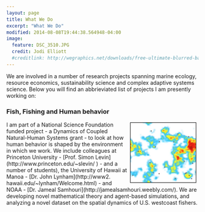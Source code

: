 ```yaml
---
layout: page
title: What We Do
excerpt: "What We Do"
modified: 2014-08-08T19:44:38.564948-04:00
image:
  feature: DSC_3510.JPG
  credit: Jodi Elliott
  #creditlink: http://wegraphics.net/downloads/free-ultimate-blurred-background-pack/
---
```


We are involved in a number of research projects spanning marine ecology, resource  economics, sustainability science and complex adaptive systems science. Below you will find an       abbrieviated list of projects I am presently working on:

### Fish, Fishing and Human behavior
<!--<video controls autoplay loop style="float: middle" controls="controls" width="40%" name="Video   Name" src="abm.mov"></video>-->
<img style="float: right" src="abm.png" hspace="5" width="35%" />
I am part of a National Science Foundation funded project - a Dynamics of Coupled Natural-Human      Systems grant - to look at how human behavior is shaped by the environment in which we work. We      include colleagues at Princeton University - [Prof. Simon Levin](http://www.princeton.edu/~slevin/   ) - and a number of students), the University of Hawaii at Manoa - [Dr. John Lynham](http://www2.    hawaii.edu/~lynham/Welcome.html) - and NOAA - [Dr. Jameal Samhouri](http://jamealsamhouri.weebly.com/). We are developing novel mathematical theory and agent-based simulations, and analyzing a novel    dataset on the spatial dynamics of U.S. westcoast fishers.


